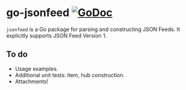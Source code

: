 # go-jsonfeed [![GoDoc](https://godoc.org/github.com/lukasschwab/go-jsonfeed?status.svg)](https://godoc.org/github.com/lukasschwab/go-jsonfeed)

`jsonfeed` is a Go package for parsing and constructing JSON Feeds. It explicitly supports JSON Feed Version 1.

## To do

+ Usage examples.
+ Additional unit tests: item, hub construction.
+ Attachments!
